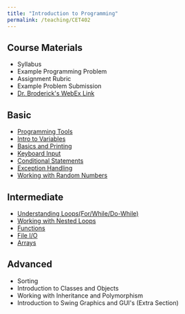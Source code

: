 ```yaml
---
title: "Introduction to Programming"
permalink: /teaching/CET402
---
```



## Course Materials
* Syllabus
* Example Programming Problem
* Assignment Rubric
* Example Problem Submission
* [Dr. Broderick's WebEx Link](https://ccsu.webex.com/join/broderick)  

## Basic
* [Programming Tools](/teaching/CET402_01)  
* [Intro to Variables](/teaching/CET402_02)  
* [Basics and Printing](/teaching/CET402_03)  
* [Keyboard Input](/teaching/CET402_04)  
* [Conditional Statements](/teaching/CET402_05)  
* [Exception Handling](/teaching/CET402_06)  
* [Working with Random Numbers](/teaching/CET402_07)  

## Intermediate
* [Understanding Loops(For/While/Do-While)](/teaching/CET402_08)  
* [Working with Nested Loops](/teaching/CET402_09)  
* [Functions](/teaching/CET402_10)  
* [File I/O](/teaching/CET402_11)  
* [Arrays](/teaching/CET402_12)  

## Advanced
* Sorting
* Introduction to Classes and Objects
* Working with Inheritance and Polymorphism
* Introduction to Swing Graphics and GUI's (Extra Section)
